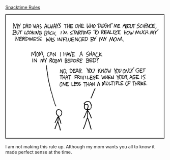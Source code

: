 [Snacktime Rules](https://xkcd.com/183)

![Snacktime Rules](./random_comic.png)

I am not making this rule up.  Although my mom wants you all to know it made perfect sense at the time.

